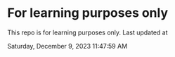 # For learning purposes only
This repo is for learning purposes only.
Last updated at

Saturday, December 9, 2023 11:47:59 AM

